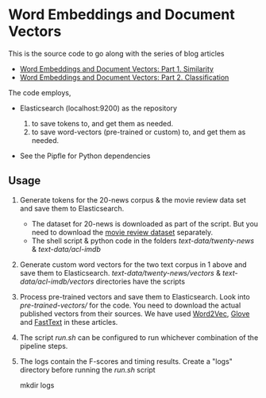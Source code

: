 # Word Embeddings and Document Vectors

This is the source code to go along with the series of blog articles

* [Word Embeddings and Document Vectors: Part 1. Similarity](http://xplordat.com/2018/09/27/word-embeddings-and-document-vectors-part-1-similarity/)
* [Word Embeddings and Document Vectors: Part 2. Classification](http://xplordat.com/2018/10/09/word-embeddings-and-document-vectors-part-2-classification/)

The code employs,

* Elasticsearch (localhost:9200) as the repository
   1. to save tokens to, and get them as needed. 
   2. to save word-vectors (pre-trained or custom) to, and get them as needed. 

* See the Pipfle for Python dependencies

## Usage

1. Generate tokens for the 20-news corpus & the movie review data set and save them to Elasticsearch.
	* The dataset for 20-news is downloaded as part of the script. But you need to download the [movie review dataset](http://ai.stanford.edu/~amaas/data/sentiment/) separately.
	* The shell script & python code in the folders *text-data/twenty-news* & *text-data/acl-imdb*

2. Generate custom word vectors for the two text corpus in 1 above and save them to Elasticsearch. *text-data/twenty-news/vectors* & *text-data/acl-imdb/vectors* directories have the scripts

3. Process pre-trained vectors and save them to Elasticsearch. Look into *pre-trained-vectors/* for the code. You need to download the actual published vectors from their sources. We have used [Word2Vec](https://drive.google.com/file/d/0B7XkCwpI5KDYNlNUTTlSS21pQmM/edit?usp=sharing), [Glove](http://nlp.stanford.edu/data/wordvecs/glove.6B.zip) and [FastText](https://s3-us-west-1.amazonaws.com/fasttext-vectors/crawl-300d-2M.vec.zip) in these articles.

4. The script *run.sh* can be configured to run whichever combination of the pipeline steps.

5. The logs contain the F-scores and timing results. Create a "logs" directory before running the *run.sh* script

	mkdir logs





